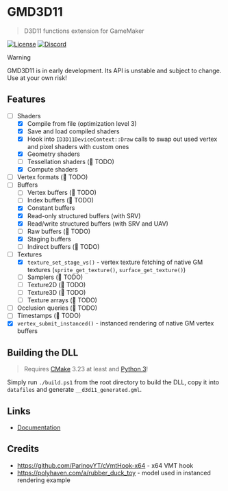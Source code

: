 # GMD3D11

> D3D11 functions extension for GameMaker

[![License](https://img.shields.io/github/license/blueburncz/GMD3D11)](LICENSE)
[![Discord](https://img.shields.io/discord/298884075585011713?label=Discord)](https://discord.gg/ep2BGPm)

> [!WARNING]
> GMD3D11 is in early development. Its API is unstable and subject to change. Use at your own risk!

## Features

* [ ] Shaders
  * [x] Compile from file (optimization level 3)
  * [x] Save and load compiled shaders
  * [x] Hook into `ID3D11DeviceContext::Draw` calls to swap out used vertex and pixel shaders with custom ones
  * [x] Geometry shaders
  * [ ] Tessellation shaders (🛑 TODO)
  * [x] Compute shaders
* [ ] Vertex formats (🛑 TODO)
* [ ] Buffers
  * [ ] Vertex buffers (🛑 TODO)
  * [ ] Index buffers (🛑 TODO)
  * [x] Constant buffers
  * [x] Read-only structured buffers (with SRV)
  * [x] Read/write structured buffers (with SRV and UAV)
  * [ ] Raw buffers (🛑 TODO)
  * [x] Staging buffers
  * [ ] Indirect buffers (🛑 TODO)
* [ ] Textures
  * [x] `texture_set_stage_vs()` - vertex texture fetching of native GM textures (`sprite_get_texture()`, `surface_get_texture()`)
  * [ ] Samplers (🛑 TODO)
  * [ ] Texture2D (🛑 TODO)
  * [ ] Texture3D (🛑 TODO)
  * [ ] Texture arrays (🛑 TODO)
* [ ] Occlusion queries (🛑 TODO)
* [ ] Timestamps (🛑 TODO)
* [x] `vertex_submit_instanced()` - instanced rendering of native GM vertex buffers

## Building the DLL

> Requires [CMake](https://cmake.org/) 3.23 at least and [Python 3](https://www.python.org/downloads/)!

Simply run `./build.ps1` from the root directory to build the DLL, copy it into `datafiles` and generate
`__d3d11_generated.gml`.

## Links

* [Documentation](https://blueburn.cz/gmd3d11/docs)

## Credits

* <https://github.com/ParinovYT/cVmtHook-x64> - x64 VMT hook
* <https://polyhaven.com/a/rubber_duck_toy> - model used in instanced rendering example
